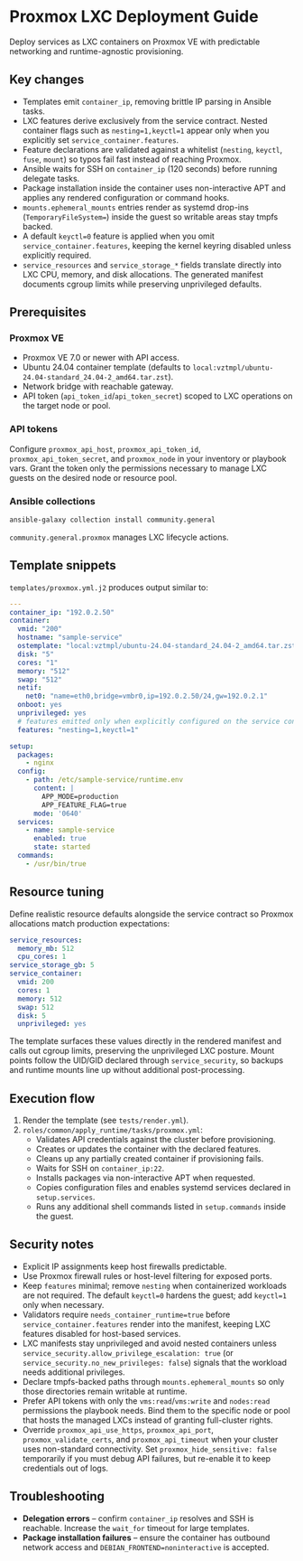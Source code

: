 # Proxmox LXC Deployment Guide

Deploy services as LXC containers on Proxmox VE with predictable networking and runtime-agnostic provisioning.

## Key changes

- Templates emit `container_ip`, removing brittle IP parsing in Ansible tasks.
- LXC features derive exclusively from the service contract. Nested container flags such as `nesting=1,keyctl=1` appear only when you explicitly set `service_container.features`.
- Feature declarations are validated against a whitelist (`nesting`, `keyctl`, `fuse`, `mount`) so typos fail fast instead of reaching Proxmox.
- Ansible waits for SSH on `container_ip` (120 seconds) before running delegate tasks.
- Package installation inside the container uses non-interactive APT and applies any rendered configuration or command hooks.
- `mounts.ephemeral_mounts` entries render as systemd drop-ins (`TemporaryFileSystem=`) inside the guest so writable areas stay tmpfs backed.
- A default `keyctl=0` feature is applied when you omit `service_container.features`, keeping the kernel keyring disabled unless explicitly required.
- `service_resources` and `service_storage_*` fields translate directly into LXC CPU, memory, and disk allocations. The generated manifest documents cgroup limits while preserving unprivileged defaults.

## Prerequisites

### Proxmox VE

- Proxmox VE 7.0 or newer with API access.
- Ubuntu 24.04 container template (defaults to `local:vztmpl/ubuntu-24.04-standard_24.04-2_amd64.tar.zst`).
- Network bridge with reachable gateway.
- API token (`api_token_id`/`api_token_secret`) scoped to LXC operations on the target node or pool.

### API tokens

Configure `proxmox_api_host`, `proxmox_api_token_id`, `proxmox_api_token_secret`, and `proxmox_node` in your inventory or playbook vars. Grant the token only the permissions necessary to manage LXC guests on the desired node or resource pool.

### Ansible collections

```bash
ansible-galaxy collection install community.general
```

`community.general.proxmox` manages LXC lifecycle actions.

## Template snippets

`templates/proxmox.yml.j2` produces output similar to:

```yaml
---
container_ip: "192.0.2.50"
container:
  vmid: "200"
  hostname: "sample-service"
  ostemplate: "local:vztmpl/ubuntu-24.04-standard_24.04-2_amd64.tar.zst"
  disk: "5"
  cores: "1"
  memory: "512"
  swap: "512"
  netif:
    net0: "name=eth0,bridge=vmbr0,ip=192.0.2.50/24,gw=192.0.2.1"
  onboot: yes
  unprivileged: yes
  # features emitted only when explicitly configured on the service contract
  features: "nesting=1,keyctl=1"

setup:
  packages:
    - nginx
  config:
    - path: /etc/sample-service/runtime.env
      content: |
        APP_MODE=production
        APP_FEATURE_FLAG=true
      mode: '0640'
  services:
    - name: sample-service
      enabled: true
      state: started
  commands:
    - /usr/bin/true
```

## Resource tuning

Define realistic resource defaults alongside the service contract so Proxmox
allocations match production expectations:

```yaml
service_resources:
  memory_mb: 512
  cpu_cores: 1
service_storage_gb: 5
service_container:
  vmid: 200
  cores: 1
  memory: 512
  swap: 512
  disk: 5
  unprivileged: yes
```

The template surfaces these values directly in the rendered manifest and calls
out cgroup limits, preserving the unprivileged LXC posture. Mount points follow
the UID/GID declared through `service_security`, so backups and runtime mounts
line up without additional post-processing.

## Execution flow

1. Render the template (see `tests/render.yml`).
2. `roles/common/apply_runtime/tasks/proxmox.yml`:
   - Validates API credentials against the cluster before provisioning.
   - Creates or updates the container with the declared features.
   - Cleans up any partially created container if provisioning fails.
   - Waits for SSH on `container_ip:22`.
   - Installs packages via non-interactive APT when requested.
   - Copies configuration files and enables systemd services declared in `setup.services`.
   - Runs any additional shell commands listed in `setup.commands` inside the guest.

## Security notes

- Explicit IP assignments keep host firewalls predictable.
- Use Proxmox firewall rules or host-level filtering for exposed ports.
- Keep `features` minimal; remove `nesting` when containerized workloads are not required. The default `keyctl=0` hardens the guest; add `keyctl=1` only when necessary.
- Validators require `needs_container_runtime=true` before `service_container.features` render into the manifest, keeping LXC features disabled for host-based services.
- LXC manifests stay unprivileged and avoid nested containers unless `service_security.allow_privilege_escalation: true` (or `service_security.no_new_privileges: false`) signals that the workload needs additional privileges.
- Declare tmpfs-backed paths through `mounts.ephemeral_mounts` so only those directories remain writable at runtime.
- Prefer API tokens with only the `vms:read`/`vms:write` and `nodes:read` permissions the playbook needs. Bind them to the specific node or pool that hosts the managed LXCs instead of granting full-cluster rights.
- Override `proxmox_api_use_https`, `proxmox_api_port`, `proxmox_validate_certs`, and `proxmox_api_timeout` when your cluster uses non-standard connectivity. Set `proxmox_hide_sensitive: false` temporarily if you must debug API failures, but re-enable it to keep credentials out of logs.

## Troubleshooting

- **Delegation errors** – confirm `container_ip` resolves and SSH is reachable. Increase the `wait_for` timeout for large templates.
- **Package installation failures** – ensure the container has outbound network access and `DEBIAN_FRONTEND=noninteractive` is accepted.
